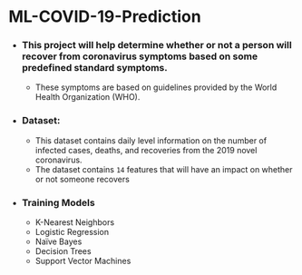 # ML-COVID-19-Prediction

  * ### This project will help determine whether or not a person will recover from coronavirus symptoms based on some predefined standard symptoms.
     - These symptoms are based on guidelines provided by the World Health Organization (WHO).
  
  * ### Dataset:
    - This dataset contains daily level information on the number of infected cases, deaths, and recoveries from the 2019 novel coronavirus.
    - The dataset contains `14` features that will have an impact on whether or not someone recovers
  
  * ### Training Models
    - K-Nearest Neighbors
    - Logistic Regression
    - Naïve Bayes
    - Decision Trees
    - Support Vector Machines
    

